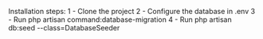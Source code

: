 Installation steps:
1 - Clone the project
2 - Configure the database in .env
3 - Run php artisan command:database-migration
4 - Run php artisan db:seed --class=DatabaseSeeder